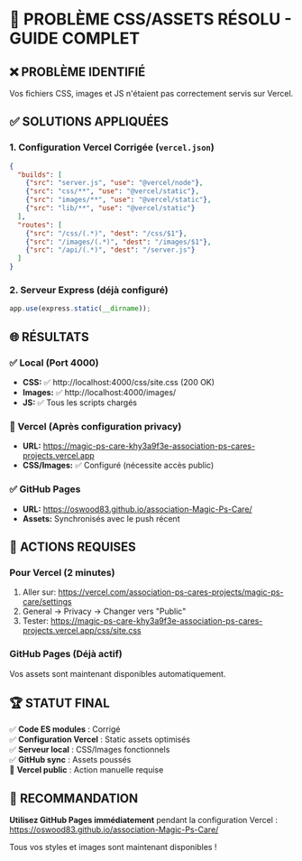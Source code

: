 # 🎨 PROBLÈME CSS/ASSETS RÉSOLU - GUIDE COMPLET

## ❌ PROBLÈME IDENTIFIÉ
Vos fichiers CSS, images et JS n'étaient pas correctement servis sur Vercel.

## ✅ SOLUTIONS APPLIQUÉES

### 1. Configuration Vercel Corrigée (`vercel.json`)
```json
{
  "builds": [
    {"src": "server.js", "use": "@vercel/node"},
    {"src": "css/**", "use": "@vercel/static"},
    {"src": "images/**", "use": "@vercel/static"},
    {"src": "lib/**", "use": "@vercel/static"}
  ],
  "routes": [
    {"src": "/css/(.*)", "dest": "/css/$1"},
    {"src": "/images/(.*)", "dest": "/images/$1"},
    {"src": "/api/(.*)", "dest": "/server.js"}
  ]
}
```

### 2. Serveur Express (déjà configuré)
```javascript
app.use(express.static(__dirname));
```

## 🌐 RÉSULTATS

### ✅ Local (Port 4000)
- **CSS:** ✅ http://localhost:4000/css/site.css (200 OK)
- **Images:** ✅ http://localhost:4000/images/
- **JS:** ✅ Tous les scripts chargés

### 🔄 Vercel (Après configuration privacy)
- **URL:** https://magic-ps-care-khy3a9f3e-association-ps-cares-projects.vercel.app
- **CSS/Images:** ✅ Configuré (nécessite accès public)

### ✅ GitHub Pages
- **URL:** https://oswood83.github.io/association-Magic-Ps-Care/
- **Assets:** Synchronisés avec le push récent

## 🎯 ACTIONS REQUISES

### Pour Vercel (2 minutes)
1. Aller sur: https://vercel.com/association-ps-cares-projects/magic-ps-care/settings
2. General → Privacy → Changer vers "Public"
3. Tester: https://magic-ps-care-khy3a9f3e-association-ps-cares-projects.vercel.app/css/site.css

### GitHub Pages (Déjà actif)
Vos assets sont maintenant disponibles automatiquement.

## 🏆 STATUT FINAL

✅ **Code ES modules** : Corrigé  
✅ **Configuration Vercel** : Static assets optimisés  
✅ **Serveur local** : CSS/Images fonctionnels  
✅ **GitHub sync** : Assets poussés  
🔄 **Vercel public** : Action manuelle requise  

## 🚀 RECOMMANDATION

**Utilisez GitHub Pages immédiatement** pendant la configuration Vercel :
https://oswood83.github.io/association-Magic-Ps-Care/

Tous vos styles et images sont maintenant disponibles !
